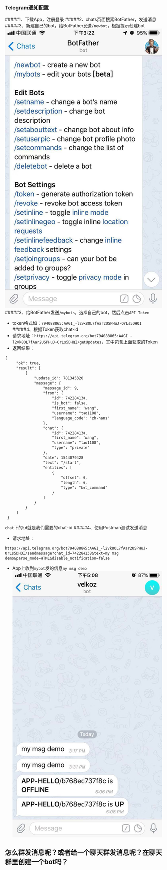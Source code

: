 ### Telegram通知配置
#####1、下载App，注册登录
#####2、chats页面搜索BotFather，发送消息
#####3、新建自己的bot，给BotFather发送`/newbot`，根据提示创建bot
![图片链接](demo.jpg)
#####3、给BotFather发送`/mybots`，选择自己的bot，然后点击`API Token`
* token格式如：```794088865:AAGI_-l2vk8OL7fAar2USPHuJ-OrLs5DHQI```
#####4、根据Token获取chat-id
* 请求地址：```https://api.telegram.org/bot794088865:AAGI_-l2vk8OL7fAar2USPHuJ-OrLs5DHQI/getUpdates```，其中包含上面获取的Token
* 返回结果：
```
{
     "ok": true,
     "result": [
         {
             "update_id": 781345320,
             "message": {
                 "message_id": 9,
                 "from": {
                     "id": 742284138,
                     "is_bot": false,
                     "first_name": "wang",
                     "username": "tao1108",
                     "language_code": "zh-hans"
                 },
                 "chat": {
                     "id": 742284138,
                     "first_name": "wang",
                     "username": "tao1108",
                     "type": "private"
                 },
                 "date": 1544079428,
                 "text": "/start",
                 "entities": [
                     {
                         "offset": 0,
                         "length": 6,
                         "type": "bot_command"
                     }
                 ]
             }
         }
     ]
 }
```
`chat`下的`id`就是我们需要的chat-id
#####4、使用Postman测试发送消息
* 请求地址：
```
https://api.telegram.org/bot794088865:AAGI_-l2vk8OL7fAar2USPHuJ-OrLs5DHQI/sendmessage?chat_id=742284138&text=my msg demo&parse_mode=HTML&disable_notification=false
```
* App上收到`mybot`发的信息`my msg demo`
![结果](result.jpg)

## 怎么群发消息呢？或者给一个聊天群发消息呢？在聊天群里创建一个bot吗？